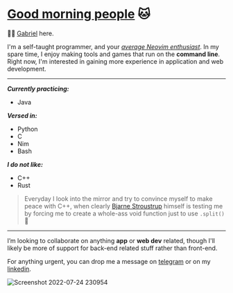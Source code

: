 # [Good morning people](https://www.youtube.com/watch?v=iqWqSxJtBDw&ab_channel=klantskalle) 🐱

👋🤡 [Gabriel](https://gongzm.wordpress.com/) here.

I'm a self-taught programmer, and your *[average Neovim enthusiast](https://upload.wikimedia.org/wikipedia/commons/9/92/5_circus_clowns_LCCN2002718921.jpg)*. In my spare time, I enjoy making tools and games that run on the **command line**. Right now, I'm interested in gaining more experience in application and web development.

------

***Currently practicing:***
* Java

***Versed in:***
* Python
* C
* Nim
* Bash 

***I do not like:***
* C++
* Rust
> Everyday I look into the mirror and try to convince myself to make peace with C++, when clearly [Bjarne Stroustrup](https://img-9gag-fun.9cache.com/photo/amvAORo_460s.jpg) himself is testing me by forcing me to create a whole-ass void function just to use `.split()` 💞️

------

I’m looking to collaborate on anything **app** or **web dev** related, though I'll likely be more of support for back-end related stuff rather than front-end.  

For anything urgent, you can drop me a message on [telegram](https://t.me/gongahkia) or on my [linkedin](https://www.linkedin.com/in/gabriel-ong-a87022208/).  

![Screenshot 2022-07-24 230954](https://user-images.githubusercontent.com/117062305/205640295-b29d6c08-1fb5-4621-bca6-ed72b8b9444f.jpg)
